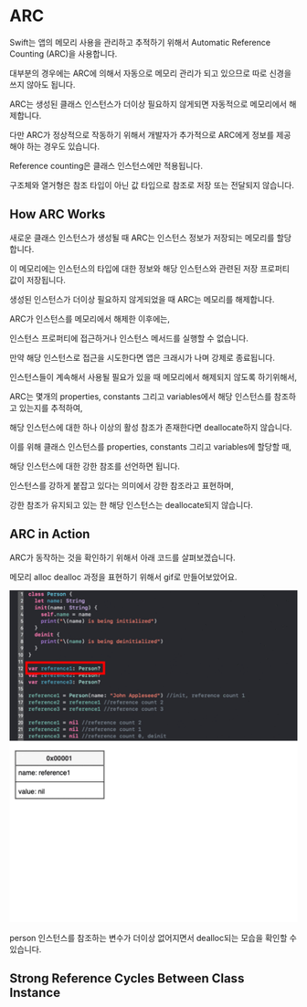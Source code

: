 # ARC

Swift는 앱의 메모리 사용을 관리하고 추적하기 위해서 Automatic Reference Counting (ARC)을 사용합니다.

대부분의 경우에는 ARC에 의해서 자동으로 메모리 관리가 되고 있으므로 따로 신경을 쓰지 않아도 됩니다.

ARC는 생성된 클래스 인스턴스가 더이상 필요하지 않게되면 자동적으로 메모리에서 해제합니다.

다만 ARC가 정상적으로 작동하기 위해서 개발자가 추가적으로 ARC에게 정보를 제공해야 하는 경우도 있습니다.

Reference counting은 클래스 인스턴스에만 적용됩니다.

구조체와 열거형은 참조 타입이 아닌 값 타입으로 참조로 저장 또는 전달되지 않습니다.

## How ARC Works

새로운 클래스 인스턴스가 생성될 때 ARC는 인스턴스 정보가 저장되는 메모리를 할당합니다.

이 메모리에는 인스턴스의 타입에 대한 정보와 해당 인스턴스와 관련된 저장 프로퍼티 값이 저장됩니다.

생성된 인스턴스가 더이상 필요하지 않게되었을 때 ARC는 메모리를 해제합니다.

ARC가 인스턴스를 메모리에서 해제한 이후에는,

인스턴스 프로퍼티에 접근하거나 인스턴스 메서드를 실행할 수 없습니다.

만약 해당 인스턴스로 접근을 시도한다면 앱은 크래시가 나며 강제로 종료됩니다.

인스턴스들이 계속해서 사용될 필요가 있을 때 메모리에서 해제되지 않도록 하기위해서,

ARC는 몇개의 properties, constants 그리고 variables에서 해당 인스턴스를 참조하고 있는지를 추적하여,

해당 인스턴스에 대한 하나 이상의 활성 참조가 존재한다면 deallocate하지 않습니다.

이를 위해 클래스 인스턴스를 properties, constants 그리고 variables에 할당할 때,

해당 인스턴스에 대한 강한 참조를 선언하면 됩니다.

인스턴스를 강하게 붙잡고 있다는 의미에서 강한 참조라고 표현하며,

강한 참조가 유지되고 있는 한 해당 인스턴스는 deallocate되지 않습니다.

## ARC in Action

ARC가 동작하는 것을 확인하기 위해서 아래 코드를 살펴보겠습니다.

메모리 alloc dealloc 과정을 표현하기 위해서 gif로 만들어보았어요.

![ARC%20733e9383f5ae4932970547df84695477/ezgif.com-gif-maker.gif](ARC%20733e9383f5ae4932970547df84695477/ezgif.com-gif-maker.gif)

person 인스턴스를 참조하는 변수가 더이상 없어지면서 dealloc되는 모습을 확인할 수 있습니다.

## Strong Reference Cycles Between Class Instance